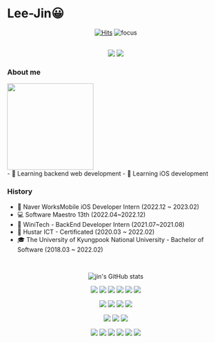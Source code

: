 # Lee-Jin😀
<div align='center'>
 
[![Hits](https://hits.seeyoufarm.com/api/count/incr/badge.svg?url=https%3A%2F%2Fgithub.com%2FLeeJin0527%2Fhit-counter&count_bg=%2379C83D&title_bg=%23555555&icon=&icon_color=%23E7E7E7&title=hits&edge_flat=false)](https://hits.seeyoufarm.com)
![focus](https://img.shields.io/badge/focus-backend-orange)

<br/>
<a href="https://olivine-winter-34a.notion.site/9107e0be6ccf438b9efb806656208df3" target="_blank"><img src="https://img.shields.io/badge/Portfolio-000000?-000000?style=flat-square&logo=Vercel&logoColor=white"/></a>
<a href="https://velog.io/@jinii/%EC%9B%B9-%EB%98%90%EB%8A%94-%EB%AA%A8%EB%B0%94%EC%9D%BC-%EC%95%A0%ED%94%8C%EB%A6%AC%EC%BC%80%EC%9D%B4%EC%85%98%EC%97%90%EC%84%9C-Amazon-S3%EB%A1%9C-%EC%A7%81%EC%A0%91-%EC%97%85%EB%A1%9C%EB%93%9C" target="_blank"><img src="https://img.shields.io/badge/velog-20C997?style=flat&logo=velog&logoColor=white"/></a> 
 </div>

 ### About me

<img height="200px" src="http://mazassumnida.wtf/api/v2/generate_badge?boj=zinzun">
<br>
- 🌱 Learning backend web development
- 🌱 Learning iOS development

### History
- 💚 Naver WorksMobile iOS Developer Intern (2022.12 ~ 2023.02)
- 💻 Software Maestro 13th (2022.04~2022.12)
- 💙 WiniTech - BackEnd Developer Intern (2021.07~2021.08)
- 🧡 Hustar ICT - Certificated (2020.03 ~ 2022.02)
- 🎓 The University of Kyungpook National University - Bachelor of Software (2018.03 ~ 2022.02)

<br/>
 
<div align='center'>

 ![jin's GitHub stats](https://github-readme-stats.vercel.app/api?username=LeeJin0527&show_icons=true&theme=react)
 
 
 <img src="https://img.shields.io/badge/JAVA-007396?style=for-the-badge&logo=java&logoColor=white"> <img src = "https://img.shields.io/badge/python-3670A0?style=for-the-badge&logo=python&logoColor=ffdd54"> <img src = "https://img.shields.io/badge/c%23-%23239120.svg?style=for-the-badge&logo=c-sharp&logoColor=white"> <img src="https://img.shields.io/badge/C++-00599C?style=for-the-badge&logo=C++&logoColor=white"> <img src="https://img.shields.io/badge/C-A8B9CC?style=for-the-badge&logo=C&logoColor=white"> <img src="https://img.shields.io/badge/Swift-F05138?style=for-the-badge&logo=Swift&logoColor=white">
 
 <img src="https://img.shields.io/badge/Spring Boot-6DB33F?style=for-the-badge&logo=Spring Boot&logoColor=white"> <img src="https://img.shields.io/badge/Spring-6DB33F?style=for-the-badge&logo=Spring&logoColor=white"> <img src="https://img.shields.io/badge/Node.js-339933?style=for-the-badge&logo=Node.js&logoColor=white"> <img src="https://img.shields.io/badge/.NET-512BD4?style=for-the-badge&logo=.NET&logoColor=white">
 
 
 
 <img src="https://img.shields.io/badge/mysql-4479A1?style=for-the-badge&logo=mysql&logoColor=white"> <img src="https://img.shields.io/badge/postgres-%23316192.svg?style=for-the-badge&logo=postgresql&logoColor=white"> <img src="https://img.shields.io/badge/amazonrds-527FFF?style=for-the-badge&logo=amazonrds&logoColor=white"> 
 
<img src="https://img.shields.io/badge/awslambda-FF9900?style=for-the-badge&logo=awslambda&logoColor=white"> <img src="https://img.shields.io/badge/amazons3-569A31?style=for-the-badge&logo=amazons3&logoColor=white"> <img src="https://img.shields.io/badge/github-181717?style=for-the-badge&logo=github&logoColor=white"> <img src = "https://img.shields.io/badge/docker-%230db7ed.svg?style=for-the-badge&logo=docker&logoColor=white"> <img src = "https://img.shields.io/badge/jira-%230A0FFF.svg?style=for-the-badge&logo=jira&logoColor=white"> <img src = "https://img.shields.io/badge/sourcetree-0052CC.svg?style=for-the-badge&logo=sourcetree&logoColor=white">

